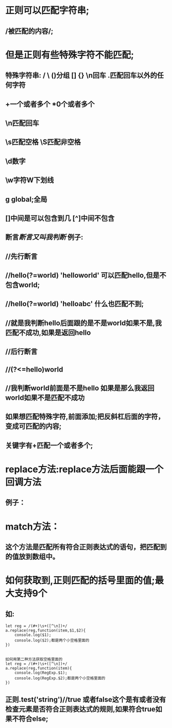 # 正则可以匹配字符串;

## /被匹配的内容/;

# 但是正则有些特殊字符不能匹配;

## 特殊字符串:  / \ ()分组 [] {} \n回车  .匹配回车以外的任何字符

## +一个或者多个  *0个或者多个

## \n匹配回车

## \s匹配空格   \S匹配非空格

## \d数字

## \w字符W下划线

## g   global;全局

## []中间是可以包含到几     [^]中间不包含

##   断言*断言又叫我判断*  例子:

## 			//先行断言    

## 			//hello(?=world)  'helloworld'  可以匹配hello,但是不包含world;

## 			//hello(?=world)  'helloabc' 什么也匹配不到;   

## 			//就是我判断hello后面跟的是不是world如果不是,我匹配不成功,如果是返回hello

## 			//后行断言

## 			//(?<=hello)world  

## 			//我判断world前面是不是hello  如果是那么我返回world如果不是匹配不成功 

## 如果想匹配特殊字符,前面添加\;把反斜杠后面的字符，变成可匹配的内容;

## 关键字有+匹配一个或者多个;

# replace方法:replace方法后面能跟一个回调方法

## 例子：



# match方法：

## 这个方法是匹配所有符合正则表达式的语句，把匹配到的值放到数组中。

# 如何获取到,正则匹配的括号里面的值;最大支持9个

## 如:  

```
let reg = /(#+)\s+([^\n])+/
a.replace(reg,function(item,$1,$2){
	console.log($1);
	console.log($2);都是两个小空格里面的
})


如何用第二种方法获取空格里面的
let reg = /(#+)\s+([^\n])+/
a.replace(reg,function(item){
	console.log(RegExp.$1);
	console.log(RegExp.$2);都是两个小空格里面的
})
```

##       正则.test('string')//true 或者false这个是有或者没有      检查元素是否符合正则表达式的规则,如果符合true如果不符合else;